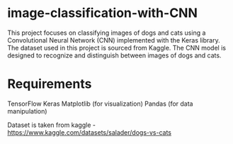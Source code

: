 # image-classification-with-CNN

This project focuses on classifying images of dogs and cats using a Convolutional Neural Network (CNN) implemented with the Keras library. The dataset used in this project is sourced from Kaggle. The CNN model is designed to recognize and distinguish between images of dogs and cats.

# Requirements
TensorFlow
Keras
Matplotlib (for visualization)
Pandas (for data manipulation)

Dataset is taken from kaggle - https://www.kaggle.com/datasets/salader/dogs-vs-cats

